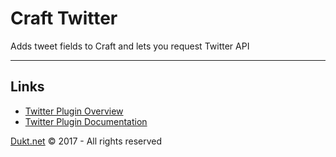 # Craft Twitter

Adds tweet fields to Craft and lets you request Twitter API

-------------------------------------------

## Links

- [Twitter Plugin Overview](https://dukt.net/craft/twitter/)
- [Twitter Plugin Documentation](https://dukt.net/craft/twitter/docs)

[Dukt.net](https://dukt.net/) © 2017 - All rights reserved